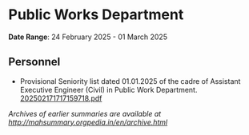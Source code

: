 # Public Works Department

**Date Range**: 24 February 2025 - 01 March 2025


## Personnel
- Provisional Seniority list dated 01.01.2025 of the cadre of Assistant Executive Engineer (Civil) in Public Work  Department.\
  [202502171717159718.pdf](https://gr.maharashtra.gov.in/Site/Upload/Government%20Resolutions/English/202502171717159718.pdf)


*Archives of earlier summaries are available at http://mahsummary.orgpedia.in/en/archive.html*
